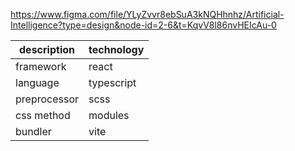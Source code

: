 https://www.figma.com/file/YLyZvvr8ebSuA3kNQHhnhz/Artificial-Intelligence?type=design&node-id=2-6&t=KqvV8l86nvHEIcAu-0

| description  | technology |
|--------------|------------|
| framework    | react      |
| language     | typescript |
| preprocessor | scss       |
| css method   | modules    |
| bundler      | vite       |